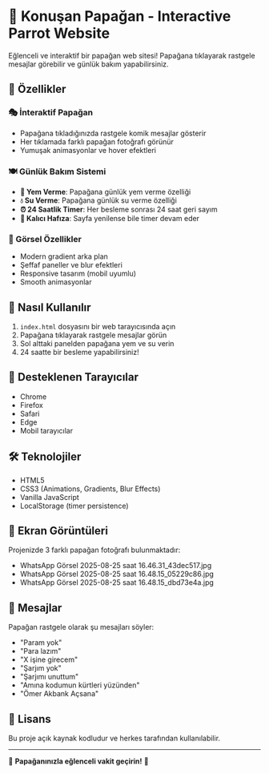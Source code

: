 # 🦜 Konuşan Papağan - Interactive Parrot Website

Eğlenceli ve interaktif bir papağan web sitesi! Papağana tıklayarak rastgele mesajlar görebilir ve günlük bakım yapabilirsiniz.

## 🌟 Özellikler

### 🎭 İnteraktif Papağan
- Papağana tıkladığınızda rastgele komik mesajlar gösterir
- Her tıklamada farklı papağan fotoğrafı görünür
- Yumuşak animasyonlar ve hover efektleri

### 🍽️ Günlük Bakım Sistemi
- **🌾 Yem Verme**: Papağana günlük yem verme özelliği
- **💧 Su Verme**: Papağana günlük su verme özelliği
- **⏰ 24 Saatlik Timer**: Her besleme sonrası 24 saat geri sayım
- **💾 Kalıcı Hafıza**: Sayfa yenilense bile timer devam eder

### 🎨 Görsel Özellikler
- Modern gradient arka plan
- Şeffaf paneller ve blur efektleri
- Responsive tasarım (mobil uyumlu)
- Smooth animasyonlar

## 🚀 Nasıl Kullanılır

1. `index.html` dosyasını bir web tarayıcısında açın
2. Papağana tıklayarak rastgele mesajlar görün
3. Sol alttaki panelden papağana yem ve su verin
4. 24 saatte bir besleme yapabilirsiniz!

## 📱 Desteklenen Tarayıcılar

- Chrome
- Firefox
- Safari
- Edge
- Mobil tarayıcılar

## 🛠️ Teknolojiler

- HTML5
- CSS3 (Animations, Gradients, Blur Effects)
- Vanilla JavaScript
- LocalStorage (timer persistence)

## 📸 Ekran Görüntüleri

Projenizde 3 farklı papağan fotoğrafı bulunmaktadır:
- WhatsApp Görsel 2025-08-25 saat 16.46.31_43dec517.jpg
- WhatsApp Görsel 2025-08-25 saat 16.48.15_05229c86.jpg
- WhatsApp Görsel 2025-08-25 saat 16.48.15_dbd73e4a.jpg

## 🎯 Mesajlar

Papağan rastgele olarak şu mesajları söyler:
- "Param yok"
- "Para lazım"
- "X işine girecem"
- "Şarjım yok"
- "Şarjımı unuttum"
- "Amına kodumun kürtleri yüzünden"
- "Ömer Akbank Açsana"

## 📄 Lisans

Bu proje açık kaynak kodludur ve herkes tarafından kullanılabilir.

---

🦜 **Papağanınızla eğlenceli vakit geçirin!** 🦜